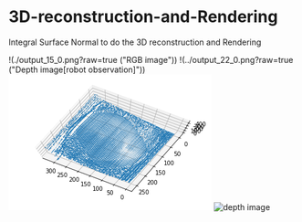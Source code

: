 # 3D-reconstruction-and-Rendering
Integral Surface Normal to do the 3D reconstruction and Rendering

!(./output_15_0.png?raw=true ("RGB image")) !(../output_22_0.png?raw=true ("Depth image[robot observation]"))
![RGB image](./output_22_2.png?raw=true ("RGB image")) ![depth image](../output_22_4.png?raw=true ("Depth image[robot observation]"))
